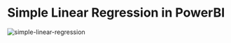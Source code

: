 # Simple Linear Regression in PowerBI
![simple-linear-regression](https://user-images.githubusercontent.com/84715134/222899852-a09ad37a-8399-4b72-9454-0980d75d3015.jpg)
